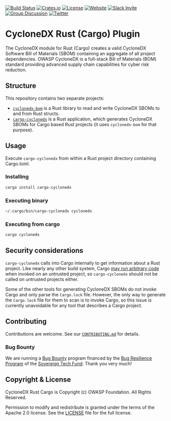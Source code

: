 [![Build Status](https://github.com/CycloneDX/cyclonedx-rust-cargo/workflows/Rust%20CI/badge.svg)](https://github.com/CycloneDX/cyclonedx-rust-cargo/actions?workflow=Rust+CI)
[![Crates.io](https://img.shields.io/crates/v/cyclonedx-bom.svg)](https://crates.io/crates/cyclonedx-bom)
[![License](https://img.shields.io/badge/license-Apache%202.0-brightgreen.svg)][License]
[![Website](https://img.shields.io/badge/https://-cyclonedx.org-blue.svg)](https://cyclonedx.org/)
[![Slack Invite](https://img.shields.io/badge/Slack-Join-blue?logo=slack&labelColor=393939)](https://cyclonedx.org/slack/invite)
[![Group Discussion](https://img.shields.io/badge/discussion-groups.io-blue.svg)](https://groups.io/g/CycloneDX)
[![Twitter](https://img.shields.io/twitter/url/http/shields.io.svg?style=social&label=Follow)](https://twitter.com/CycloneDX_Spec)

# CycloneDX Rust (Cargo) Plugin

The CycloneDX module for Rust (Cargo) creates a valid CycloneDX Software Bill of Materials (SBOM) containing an
aggregate of all project dependencies.
OWASP CycloneDX is a full-stack Bill of Materials (BOM) standard providing advanced supply chain capabilities for cyber risk reduction.

## Structure

This repository contains two separate projects:

- [`cyclonedx-bom`](./cyclonedx-bom/README.md) is a Rust library to read and write CycloneDX SBOMs to and from Rust structs.
- [`cargo-cyclonedx`](./cargo-cyclonedx/README.md) is a Rust application, which generates CycloneDX SBOMs for Cargo based Rust projects (it uses `cyclonedx-bom` for that purpose).

## Usage

Execute `cargo-cyclonedx` from within a Rust project directory containing Cargo.toml.

### Installing

```bash
cargo install cargo-cyclonedx
```

### Executing binary

```bash
~/.cargo/bin/cargo-cyclonedx cyclonedx
```

### Executing from cargo

```bash
cargo cyclonedx
```

## Security considerations

`cargo-cyclonedx` calls into Cargo internally to get information about a Rust project. Like nearly any other build system,
Cargo [may run arbitrary code](https://shnatsel.medium.com/do-not-run-any-cargo-commands-on-untrusted-projects-4c31c89a78d6)
when invoked on an untrusted project, so `cargo-cyclonedx` should not be called on untrusted projects either.

Some of the other tools for generating CycloneDX SBOMs do not invoke Cargo and only parse the `Cargo.lock` file.
However, the only way to generate the `Cargo.lock` file for them to scan is to invoke Cargo, so this issue is currently unavoidable for any tool that describes a Cargo project.

## Contributing

Contributions are welcome.
See our [`CONTRIBUTING.md`](CONTRIBUTING.md) for details.

### Bug Bounty

We are running a [Bug Bounty](https://yeswehack.com/programs/cyclonedx-rust-cargo-bounty-program) program financed by the [Bug Resilience Program](https://www.sovereigntechfund.de/programs/bug-resilience/faq) of the [Sovereign Tech Fund](https://www.sovereigntechfund.de/). Thank you very much!

## Copyright & License

CycloneDX Rust Cargo is Copyright (c) OWASP Foundation. All Rights Reserved.

Permission to modify and redistribute is granted under the terms of the Apache 2.0 license. See the [LICENSE] file for the full license.

[License]: https://github.com/CycloneDX/cyclonedx-rust-cargo/blob/main/LICENSE
